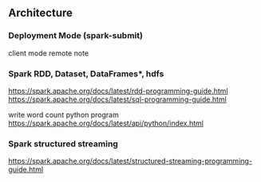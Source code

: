 ## Architecture




### Deployment Mode (spark-submit)
client mode 
remote note



### Spark RDD, Dataset, DataFrames*, hdfs
https://spark.apache.org/docs/latest/rdd-programming-guide.html
https://spark.apache.org/docs/latest/sql-programming-guide.html

write word count python program
https://spark.apache.org/docs/latest/api/python/index.html


### Spark structured streaming
https://spark.apache.org/docs/latest/structured-streaming-programming-guide.html


